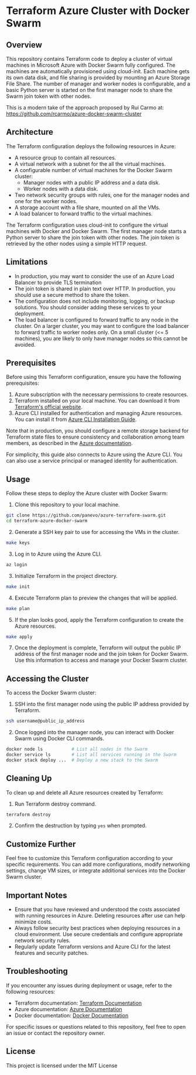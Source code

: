 # Terraform Azure Cluster with Docker Swarm

## Overview

This repository contains Terraform code to deploy a cluster of virtual machines in Microsoft Azure with Docker Swarm fully configured. The machines are automatically provisioned using cloud-init. Each machine gets its own data disk, and file sharing is provided by mounting an Azure Storage File Share. The number of manager and worker nodes is configurable, and a basic Python server is started on the first manager node to share the Swarm join token with other nodes.

This is a modern take of the approach proposed by Rui Carmo at: <https://github.com/rcarmo/azure-docker-swarm-cluster>

## Architecture

The Terraform configuration deploys the following resources in Azure:

- A resource group to contain all resources.
- A virtual network with a subnet for the all the virtual machines.
- A configurable number of virtual machines for the Docker Swarm cluster:
  - Manager nodes with a public IP address and a data disk.
  - Worker nodes with a data disk.
- Two network security groups with rules, one for the manager nodes and one for the worker nodes.
- A storage account with a file share, mounted on all the VMs.
- A load balancer to forward traffic to the virtual machines.

The Terraform configuration uses cloud-init to configure the virtual machines with Docker and Docker Swarm. The first manager node starts a Python server to share the join token with other nodes. The join token is retrieved by the other nodes using a simple HTTP request.

## Limitations

- In production, you may want to consider the use of an Azure Load Balancer to provide TLS termination
- The join token is shared in plain text over HTTP. In production, you should use a secure method to share the token.
- The configuration does not include monitoring, logging, or backup solutions. You should consider adding these services to your deployment.
- The load balancer is configured to forward traffic to any node in the cluster. On a larger cluster, you may want to configure the load balancer to forward traffic to worker nodes only. On a small cluster (<= 5 machines), you are likely to only have manager nodes so this cannot be avoided.

## Prerequisites

Before using this Terraform configuration, ensure you have the following prerequisites:

1. Azure subscription with the necessary permissions to create resources.
2. Terraform installed on your local machine. You can download it from [Terraform's official website](https://www.terraform.io/downloads.html).
3. Azure CLI installed for authentication and managing Azure resources. You can install it from [Azure CLI Installation Guide](https://docs.microsoft.com/en-us/cli/azure/install-azure-cli).

Note that in production, you should configure a remote storage backend for Terraform state files to ensure consistency and collaboration among team members, as described in the [Azure documentation](https://learn.microsoft.com/en-us/azure/developer/terraform/store-state-in-azure-storage?tabs=azure-cli).

For simplicity, this guide also connects to Azure using the Azure CLI. You can also use a service principal or managed identity for authentication.

## Usage

Follow these steps to deploy the Azure cluster with Docker Swarm:

1. Clone this repository to your local machine.

```bash
git clone https://github.com/panevo/azure-terraform-swarm.git
cd terraform-azure-docker-swarm
```

2. Generate a SSH key pair to use for accessing the VMs in the cluster.

```bash
make keys
```

3. Log in to Azure using the Azure CLI.

```bash
az login
```

3. Initialize Terraform in the project directory.

```bash
make init
```

4. Execute Terraform plan to preview the changes that will be applied.

```bash
make plan
```

5. If the plan looks good, apply the Terraform configuration to create the Azure resources.

```bash
make apply
```

7. Once the deployment is complete, Terraform will output the public IP address of the first manager node and the join token for Docker Swarm. Use this information to access and manage your Docker Swarm cluster.

## Accessing the Cluster

To access the Docker Swarm cluster:

1. SSH into the first manager node using the public IP address provided by Terraform.

```bash
ssh username@public_ip_address
```

2. Once logged into the manager node, you can interact with Docker Swarm using Docker CLI commands.

```bash
docker node ls           # List all nodes in the Swarm
docker service ls        # List all services running in the Swarm
docker stack deploy ...  # Deploy a new stack to the Swarm
```

## Cleaning Up

To clean up and delete all Azure resources created by Terraform:

1. Run Terraform destroy command.

```bash
terraform destroy
```

2. Confirm the destruction by typing `yes` when prompted.

## Customize Further

Feel free to customize this Terraform configuration according to your specific requirements. You can add more configurations, modify networking settings, change VM sizes, or integrate additional services into the Docker Swarm cluster.

## Important Notes

- Ensure that you have reviewed and understood the costs associated with running resources in Azure. Deleting resources after use can help minimize costs.
- Always follow security best practices when deploying resources in a cloud environment. Use secure credentials and configure appropriate network security rules.
- Regularly update Terraform versions and Azure CLI for the latest features and security patches.

## Troubleshooting

If you encounter any issues during deployment or usage, refer to the following resources:

- Terraform documentation: [Terraform Documentation](https://www.terraform.io/docs/index.html)
- Azure documentation: [Azure Documentation](https://docs.microsoft.com/en-us/azure/)
- Docker documentation: [Docker Documentation](https://docs.docker.com/)

For specific issues or questions related to this repository, feel free to open an issue or contact the repository owner.

## License

This project is licensed under the MIT License
